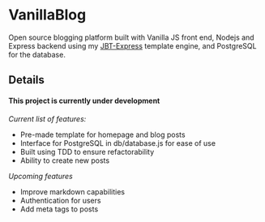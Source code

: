# VanillaBlog

Open source blogging platform built with Vanilla JS front end, Nodejs and Express backend using my [JBT-Express](http://github.com/jordanbourne/templateengine) template engine, and PostgreSQL for the database.

## Details

#### This project is currently under development

*Current list of features:*
* Pre-made template for homepage and blog posts
* Interface for PostgreSQL in db/database.js for ease of use
* Built using TDD to ensure refactorability
* Ability to create new posts

*Upcoming features*
* Improve markdown capabilities
* Authentication for users
* Add meta tags to posts
